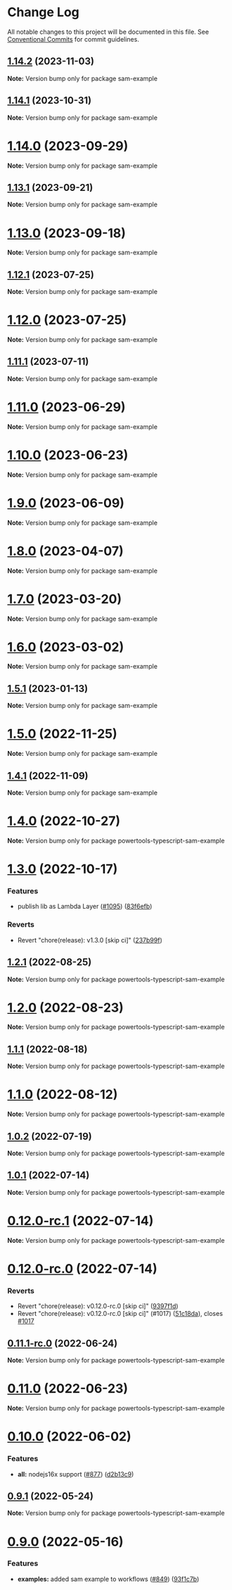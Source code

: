 # Change Log

All notable changes to this project will be documented in this file.
See [Conventional Commits](https://conventionalcommits.org) for commit guidelines.

## [1.14.2](https://github.com/aws-powertools/powertools-lambda-typescript/compare/v1.14.1...v1.14.2) (2023-11-03)

**Note:** Version bump only for package sam-example

## [1.14.1](https://github.com/aws-powertools/powertools-lambda-typescript/compare/v1.14.0...v1.14.1) (2023-10-31)

**Note:** Version bump only for package sam-example

# [1.14.0](https://github.com/aws-powertools/powertools-lambda-typescript/compare/v1.13.1...v1.14.0) (2023-09-29)

**Note:** Version bump only for package sam-example

## [1.13.1](https://github.com/aws-powertools/powertools-lambda-typescript/compare/v1.13.0...v1.13.1) (2023-09-21)

**Note:** Version bump only for package sam-example

# [1.13.0](https://github.com/aws-powertools/powertools-lambda-typescript/compare/v1.12.1...v1.13.0) (2023-09-18)

**Note:** Version bump only for package sam-example

## [1.12.1](https://github.com/aws-powertools/powertools-lambda-typescript/compare/v1.12.0...v1.12.1) (2023-07-25)

**Note:** Version bump only for package sam-example

# [1.12.0](https://github.com/aws-powertools/powertools-lambda-typescript/compare/v1.11.1...v1.12.0) (2023-07-25)

**Note:** Version bump only for package sam-example

## [1.11.1](https://github.com/aws-powertools/powertools-lambda-typescript/compare/v1.11.0...v1.11.1) (2023-07-11)

**Note:** Version bump only for package sam-example

# [1.11.0](https://github.com/aws-powertools/powertools-lambda-typescript/compare/v1.10.0...v1.11.0) (2023-06-29)

**Note:** Version bump only for package sam-example

# [1.10.0](https://github.com/aws-powertools/powertools-lambda-typescript/compare/v1.9.0...v1.10.0) (2023-06-23)

**Note:** Version bump only for package sam-example

# [1.9.0](https://github.com/aws-powertools/powertools-lambda-typescript/compare/v1.8.0...v1.9.0) (2023-06-09)

**Note:** Version bump only for package sam-example

# [1.8.0](https://github.com/aws-powertools/powertools-lambda-typescript/compare/v1.7.0...v1.8.0) (2023-04-07)

**Note:** Version bump only for package sam-example

# [1.7.0](https://github.com/aws-powertools/powertools-lambda-typescript/compare/v1.6.0...v1.7.0) (2023-03-20)

**Note:** Version bump only for package sam-example

# [1.6.0](https://github.com/aws-powertools/powertools-lambda-typescript/compare/v1.5.1...v1.6.0) (2023-03-02)

**Note:** Version bump only for package sam-example

## [1.5.1](https://github.com/aws-powertools/powertools-lambda-typescript/compare/v1.5.0...v1.5.1) (2023-01-13)

**Note:** Version bump only for package sam-example

# [1.5.0](https://github.com/aws-powertools/powertools-lambda-typescript/compare/v1.4.1...v1.5.0) (2022-11-25)

**Note:** Version bump only for package sam-example

## [1.4.1](https://github.com/aws-powertools/powertools-lambda-typescript/compare/v1.4.0...v1.4.1) (2022-11-09)

**Note:** Version bump only for package sam-example

# [1.4.0](https://github.com/aws-powertools/powertools-lambda-typescript/compare/v1.3.0...v1.4.0) (2022-10-27)

**Note:** Version bump only for package powertools-typescript-sam-example

# [1.3.0](https://github.com/aws-powertools/powertools-lambda-typescript/compare/v1.2.1...v1.3.0) (2022-10-17)

### Features

- publish lib as Lambda Layer ([#1095](https://github.com/aws-powertools/powertools-lambda-typescript/issues/1095)) ([83f6efb](https://github.com/aws-powertools/powertools-lambda-typescript/commit/83f6efba1db32ba2dc8fff026e258b5de66783e0))

### Reverts

- Revert "chore(release): v1.3.0 [skip ci]" ([237b99f](https://github.com/aws-powertools/powertools-lambda-typescript/commit/237b99f9f6eff5e6e26d779603cf13cd4422c156))

## [1.2.1](https://github.com/aws-powertools/powertools-lambda-typescript/compare/v1.2.0...v1.2.1) (2022-08-25)

**Note:** Version bump only for package powertools-typescript-sam-example

# [1.2.0](https://github.com/aws-powertools/powertools-lambda-typescript/compare/v1.1.1...v1.2.0) (2022-08-23)

**Note:** Version bump only for package powertools-typescript-sam-example

## [1.1.1](https://github.com/aws-powertools/powertools-lambda-typescript/compare/v1.1.0...v1.1.1) (2022-08-18)

**Note:** Version bump only for package powertools-typescript-sam-example

# [1.1.0](https://github.com/aws-powertools/powertools-lambda-typescript/compare/v1.0.2...v1.1.0) (2022-08-12)

**Note:** Version bump only for package powertools-typescript-sam-example

## [1.0.2](https://github.com/aws-powertools/powertools-lambda-typescript/compare/v1.0.1...v1.0.2) (2022-07-19)

**Note:** Version bump only for package powertools-typescript-sam-example

## [1.0.1](https://github.com/aws-powertools/powertools-lambda-typescript/compare/v0.12.0-rc.1...v1.0.1) (2022-07-14)

**Note:** Version bump only for package powertools-typescript-sam-example

# [0.12.0-rc.1](https://github.com/aws-powertools/powertools-lambda-typescript/compare/v0.12.0-rc.0...v0.12.0-rc.1) (2022-07-14)

**Note:** Version bump only for package powertools-typescript-sam-example

# [0.12.0-rc.0](https://github.com/aws-powertools/powertools-lambda-typescript/compare/v0.11.1-rc.0...v0.12.0-rc.0) (2022-07-14)

### Reverts

- Revert "chore(release): v0.12.0-rc.0 [skip ci]" ([9397f1d](https://github.com/aws-powertools/powertools-lambda-typescript/commit/9397f1d3624eb0bfbeb5e4c2702ae51e558a5b4a))
- Revert "chore(release): v0.12.0-rc.0 [skip ci]" (#1017) ([51c18da](https://github.com/aws-powertools/powertools-lambda-typescript/commit/51c18da20db434f8b12f320e5074e3e0a146046e)), closes [#1017](https://github.com/aws-powertools/powertools-lambda-typescript/issues/1017)

## [0.11.1-rc.0](https://github.com/aws-powertools/powertools-lambda-typescript/compare/v0.11.0...v0.11.1-rc.0) (2022-06-24)

**Note:** Version bump only for package powertools-typescript-sam-example

# [0.11.0](https://github.com/aws-powertools/powertools-lambda-typescript/compare/v0.10.0...v0.11.0) (2022-06-23)

**Note:** Version bump only for package powertools-typescript-sam-example

# [0.10.0](https://github.com/aws-powertools/powertools-lambda-typescript/compare/v0.9.1...v0.10.0) (2022-06-02)

### Features

- **all:** nodejs16x support ([#877](https://github.com/aws-powertools/powertools-lambda-typescript/issues/877)) ([d2b13c9](https://github.com/aws-powertools/powertools-lambda-typescript/commit/d2b13c945adb1a74b7c5f76d45f28a6979ce6429))

## [0.9.1](https://github.com/aws-powertools/powertools-lambda-typescript/compare/v0.9.0...v0.9.1) (2022-05-24)

**Note:** Version bump only for package powertools-typescript-sam-example

# [0.9.0](https://github.com/aws-powertools/powertools-lambda-typescript/compare/v0.8.1...v0.9.0) (2022-05-16)

### Features

- **examples:** added sam example to workflows ([#849](https://github.com/aws-powertools/powertools-lambda-typescript/issues/849)) ([93f1c7b](https://github.com/aws-powertools/powertools-lambda-typescript/commit/93f1c7b55cb159dfcbbcb41149ccec7fd5db1660))
